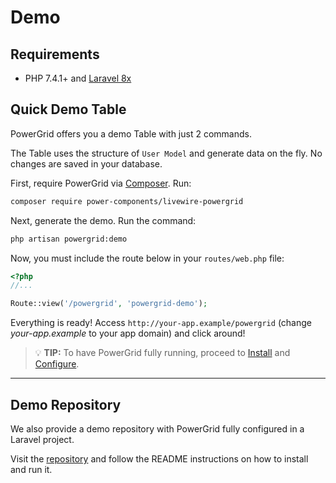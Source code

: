 # Demo

## Requirements

- PHP 7.4.1+ and [Laravel 8x](https://laravel.com/docs/8.x/installation)

## Quick Demo Table

PowerGrid offers you a demo Table with just 2 commands.

The Table uses the structure of `User Model` and generate data on the fly. No changes are saved in your database.

First, require PowerGrid via [Composer](https://getcomposer.org/). Run:

```bash
composer require power-components/livewire-powergrid
```

Next, generate the demo. Run the command:

```bash
php artisan powergrid:demo
```

Now, you must include the route below in your `routes/web.php` file:

```php
<?php
//...

Route::view('/powergrid', 'powergrid-demo');
```

Everything is ready! Access `http://your-app.example/powergrid` (change *your-app.example* to your app domain) and click around!


> 💡 **TIP:**  To have PowerGrid fully running, proceed to [Install](https://livewire-powergrid.docsforge.com/main/install/) and [Configure](https://livewire-powergrid.docsforge.com/main/configure/).

----

## Demo Repository

We also provide a demo repository with PowerGrid fully configured in a Laravel project.

Visit the [repository](https://github.com/Power-Components/powergrid-demo) and follow the README instructions on how to install and run it.
